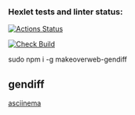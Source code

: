 ### Hexlet tests and linter status:

[![Actions Status](https://github.com/makeoverweb/frontend-project-lvl2/workflows/hexlet-check/badge.svg)](https://github.com/makeoverweb/frontend-project-lvl2/actions)

[![Check Build](https://github.com/makeoverweb/frontend-project-lvl2/actions/workflows/check-build.yml/badge.svg?branch=main&event=push)](https://github.com/makeoverweb/frontend-project-lvl2/actions/workflows/check-build.yml)

sudo npm i -g makeoverweb-gendiff

## gendiff

[asciinema](https://asciinema.org/a/Fgjon5tCiN221FeTlmHsWlTs8)
